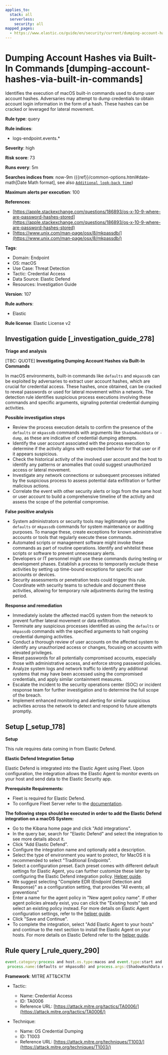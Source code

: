 ```yaml
---
applies_to:
  stack: all
  serverless:
    security: all
mapped_pages:
  - https://www.elastic.co/guide/en/security/current/dumping-account-hashes-via-built-in-commands.html
---
```


# Dumping Account Hashes via Built-In Commands [dumping-account-hashes-via-built-in-commands]

Identifies the execution of macOS built-in commands used to dump user account hashes. Adversaries may attempt to dump credentials to obtain account login information in the form of a hash. These hashes can be cracked or leveraged for lateral movement.

**Rule type**: query

**Rule indices**:

* logs-endpoint.events.*

**Severity**: high

**Risk score**: 73

**Runs every**: 5m

**Searches indices from**: now-9m ({{ref}}/common-options.html#date-math[Date Math format], see also [`Additional look-back time`](docs-content://solutions/security/detect-and-alert/create-detection-rule.md#rule-schedule))

**Maximum alerts per execution**: 100

**References**:

* [https://apple.stackexchange.com/questions/186893/os-x-10-9-where-are-password-hashes-stored](https://apple.stackexchange.com/questions/186893/os-x-10-9-where-are-password-hashes-stored)
* [https://www.unix.com/man-page/osx/8/mkpassdb/](https://www.unix.com/man-page/osx/8/mkpassdb/)

**Tags**:

* Domain: Endpoint
* OS: macOS
* Use Case: Threat Detection
* Tactic: Credential Access
* Data Source: Elastic Defend
* Resources: Investigation Guide

**Version**: 107

**Rule authors**:

* Elastic

**Rule license**: Elastic License v2

## Investigation guide [_investigation_guide_278]

**Triage and analysis**

[TBC: QUOTE]
**Investigating Dumping Account Hashes via Built-In Commands**

In macOS environments, built-in commands like `defaults` and `mkpassdb` can be exploited by adversaries to extract user account hashes, which are crucial for credential access. These hashes, once obtained, can be cracked to reveal passwords or used for lateral movement within a network. The detection rule identifies suspicious process executions involving these commands and specific arguments, signaling potential credential dumping activities.

**Possible investigation steps**

* Review the process execution details to confirm the presence of the `defaults` or `mkpassdb` commands with arguments like `ShadowHashData` or `-dump`, as these are indicative of credential dumping attempts.
* Identify the user account associated with the process execution to determine if the activity aligns with expected behavior for that user or if it appears suspicious.
* Check the historical activity of the involved user account and the host to identify any patterns or anomalies that could suggest unauthorized access or lateral movement.
* Investigate any network connections or subsequent processes initiated by the suspicious process to assess potential data exfiltration or further malicious actions.
* Correlate the event with other security alerts or logs from the same host or user account to build a comprehensive timeline of the activity and assess the scope of the potential compromise.

**False positive analysis**

* System administrators or security tools may legitimately use the `defaults` or `mkpassdb` commands for system maintenance or auditing purposes. To manage these, create exceptions for known administrative accounts or tools that regularly execute these commands.
* Automated scripts or management software might invoke these commands as part of routine operations. Identify and whitelist these scripts or software to prevent unnecessary alerts.
* Developers or IT personnel might use these commands during testing or development phases. Establish a process to temporarily exclude these activities by setting up time-bound exceptions for specific user accounts or devices.
* Security assessments or penetration tests could trigger this rule. Coordinate with security teams to schedule and document these activities, allowing for temporary rule adjustments during the testing period.

**Response and remediation**

* Immediately isolate the affected macOS system from the network to prevent further lateral movement or data exfiltration.
* Terminate any suspicious processes identified as using the `defaults` or `mkpassdb` commands with the specified arguments to halt ongoing credential dumping activities.
* Conduct a thorough review of user accounts on the affected system to identify any unauthorized access or changes, focusing on accounts with elevated privileges.
* Reset passwords for all potentially compromised accounts, especially those with administrative access, and enforce strong password policies.
* Analyze system logs and network traffic to identify any additional systems that may have been accessed using the compromised credentials, and apply similar containment measures.
* Escalate the incident to the security operations center (SOC) or incident response team for further investigation and to determine the full scope of the breach.
* Implement enhanced monitoring and alerting for similar suspicious activities across the network to detect and respond to future attempts promptly.


## Setup [_setup_178]

**Setup**

This rule requires data coming in from Elastic Defend.

**Elastic Defend Integration Setup**

Elastic Defend is integrated into the Elastic Agent using Fleet. Upon configuration, the integration allows the Elastic Agent to monitor events on your host and send data to the Elastic Security app.

**Prerequisite Requirements:**

* Fleet is required for Elastic Defend.
* To configure Fleet Server refer to the [documentation](docs-content://reference/ingestion-tools/fleet/fleet-server.md).

**The following steps should be executed in order to add the Elastic Defend integration on a macOS System:**

* Go to the Kibana home page and click "Add integrations".
* In the query bar, search for "Elastic Defend" and select the integration to see more details about it.
* Click "Add Elastic Defend".
* Configure the integration name and optionally add a description.
* Select the type of environment you want to protect, for MacOS it is recommended to select "Traditional Endpoints".
* Select a configuration preset. Each preset comes with different default settings for Elastic Agent, you can further customize these later by configuring the Elastic Defend integration policy. [Helper guide](docs-content://solutions/security/configure-elastic-defend/configure-an-integration-policy-for-elastic-defend.md).
* We suggest selecting "Complete EDR (Endpoint Detection and Response)" as a configuration setting, that provides "All events; all preventions"
* Enter a name for the agent policy in "New agent policy name". If other agent policies already exist, you can click the "Existing hosts" tab and select an existing policy instead. For more details on Elastic Agent configuration settings, refer to the [helper guide](docs-content://reference/ingestion-tools/fleet/agent-policy.md).
* Click "Save and Continue".
* To complete the integration, select "Add Elastic Agent to your hosts" and continue to the next section to install the Elastic Agent on your hosts. For more details on Elastic Defend refer to the [helper guide](docs-content://solutions/security/configure-elastic-defend/install-elastic-defend.md).


## Rule query [_rule_query_290]

```js
event.category:process and host.os.type:macos and event.type:start and
 process.name:(defaults or mkpassdb) and process.args:(ShadowHashData or "-dump")
```

**Framework**: MITRE ATT&CKTM

* Tactic:

    * Name: Credential Access
    * ID: TA0006
    * Reference URL: [https://attack.mitre.org/tactics/TA0006/](https://attack.mitre.org/tactics/TA0006/)

* Technique:

    * Name: OS Credential Dumping
    * ID: T1003
    * Reference URL: [https://attack.mitre.org/techniques/T1003/](https://attack.mitre.org/techniques/T1003/)



